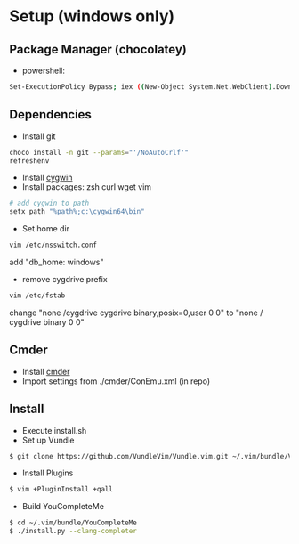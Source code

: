 # Setup (windows only)

## Package Manager (chocolatey)
- powershell:

```bash
Set-ExecutionPolicy Bypass; iex ((New-Object System.Net.WebClient).DownloadString('https://chocolatey.org/install.ps1'))
```

## Dependencies
- Install git

```bash
choco install -n git --params="'/NoAutoCrlf'"
refreshenv
```

- Install [cygwin](https://www.cygwin.com/)
- Install packages:
    zsh curl wget vim

```bash
# add cygwin to path
setx path "%path%;c:\cygwin64\bin"
```

- Set home dir
```bash
vim /etc/nsswitch.conf
```
add "db_home: windows"

- remove cygdrive prefix
```bash
vim /etc/fstab
```
change
"none /cygdrive cygdrive binary,posix=0,user 0 0"
to
"none / cygdrive binary 0 0"

## Cmder

- Install [cmder](https://github.com/cmderdev/cmder/releases)
- Import settings from ./cmder/ConEmu.xml (in repo)


## Install

* Execute install.sh
* Set up Vundle
```sh
$ git clone https://github.com/VundleVim/Vundle.vim.git ~/.vim/bundle/Vundle.vim
```
* Install Plugins
```sh
$ vim +PluginInstall +qall
```
* Build YouCompleteMe
```sh
$ cd ~/.vim/bundle/YouCompleteMe
$ ./install.py --clang-completer
```

